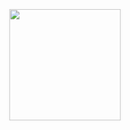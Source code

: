 <div style="display: flex; gap: 10px;">
  <img height="200px" src="https://github-readme-stats.vercel.app/api/top-langs/?username=nohsueh&layout=donut">
<!--   <img height="200px" src="https://github-readme-stats.vercel.app/api?username=nohsueh&show_icons=true&theme=transparent&count_private=true&hide_rank=true&include_all_commits=true"> -->
</div>
